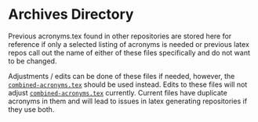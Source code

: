# Archives Directory

Previous acronyms.tex found in other repositories are stored here for reference if only a selected listing of acronyms is needed or previous latex repos call out the name of either of these files specifically and do not want to be changed.

Adjustments / edits can be done of these files if needed, however, the [`combined-acronyms.tex`](../combined-acronyms.tex) should be used instead. Edits to these files will not adjust [`combined-acronyms.tex`](../combined-acronyms.tex) currently. Current files have duplicate acronyms in them and will lead to issues in latex generating repositories if they use both.